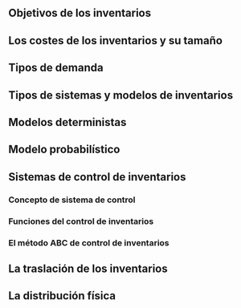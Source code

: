 ## Objetivos de los inventarios
## Los costes de los inventarios y su tamaño
## Tipos de demanda
## Tipos de sistemas y modelos de inventarios
## Modelos deterministas
## Modelo probabilístico
## Sistemas de control de inventarios
### Concepto de sistema de control
### Funciones del control de inventarios
### El método ABC de control de inventarios
## La traslación de los inventarios
## La distribución física